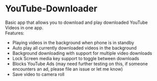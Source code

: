# YouTube-Downloader

Basic app that allows you to download and play downloaded YouTube Videos in one app.  
Features: 
* Playing videos in the background when phone is in standby
* Auto play all currently downloaded videos in the background 
* Background downloading with support for multiple video downloads
* Lock Screen media key support to toggle between downloads
* Blocks YouTube Ads (may need further testing on this, if someone encounters an ad, please file an issue or let me know)
* Save video to camera roll

